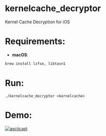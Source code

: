 # kernelcache_decryptor
Kernel Cache Decryption for iOS

# Requirements:
* **macOS**:
```bash
brew install lzfse, libtasn1
```
# Run:
```
./kernelcache_decryptor <kernelcache>
```

# Demo:

[![asciicast](https://asciinema.org/a/O1YpcchgyhVhOql20c25h4W0O.svg)](https://asciinema.org/a/O1YpcchgyhVhOql20c25h4W0O)
